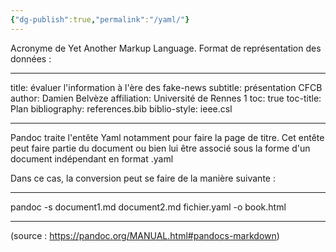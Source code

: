```yaml
---
{"dg-publish":true,"permalink":"/yaml/"}
---
```



Acronyme de Yet Another Markup Language. 
Format de représentation des données : 


___

title: évaluer l'information à l'ère des fake-news
subtitle: présentation CFCB
author: Damien Belvèze
affiliation: Université de Rennes 1
toc: true
toc-title: Plan
bibliography: references.bib
biblio-style: ieee.csl

___

Pandoc traite l'entête Yaml notamment pour faire la page de titre. 
Cet entête peut faire partie du document ou bien lui être associé sous la forme d'un document indépendant en format .yaml 

Dans ce cas, la conversion peut se faire de la manière suivante : 

___
pandoc -s document1.md document2.md fichier.yaml -o book.html
___
(source : https://pandoc.org/MANUAL.html#pandocs-markdown)


